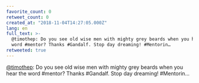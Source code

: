 ```yaml
---
favorite_count: 0
retweet_count: 0
created_at: "2018-11-04T14:27:05.000Z"
lang: en
full_text: >-
  @timothep: Do you see old wise men with mighty grey beards when you hear the
  word #mentor? Thanks #Gandalf. Stop day dreaming! #Mentorin…
retweeted: true
---
```


[@timothep](https://twitter.com/timothep): Do you see old wise men with mighty
grey beards when you hear the word #mentor? Thanks #Gandalf. Stop day dreaming!
#Mentorin…
